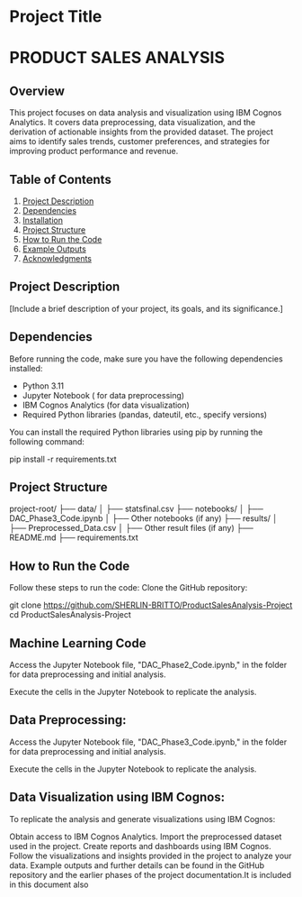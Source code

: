 # Project Title
# PRODUCT SALES ANALYSIS

## Overview

This project focuses on data analysis and visualization using IBM Cognos Analytics. It covers data preprocessing, data visualization, and the derivation of actionable insights from the provided dataset. The project aims to identify sales trends, customer preferences, and strategies for improving product performance and revenue.

## Table of Contents

1. [Project Description](#project-description)
2. [Dependencies](#dependencies)
3. [Installation](#installation)
4. [Project Structure](#project-structure)
5. [How to Run the Code](#how-to-run-the-code)
6. [Example Outputs](#example-outputs)
7. [Acknowledgments](#acknowledgments)

## Project Description

[Include a brief description of your project, its goals, and its significance.]

## Dependencies

Before running the code, make sure you have the following dependencies installed:

- Python 3.11
- Jupyter Notebook ( for data preprocessing)
- IBM Cognos Analytics (for data visualization)
- Required Python libraries (pandas, dateutil, etc., specify versions)

You can install the required Python libraries using pip by running the following command:

pip install -r requirements.txt
## Project Structure
project-root/
    ├── data/
    │   ├── statsfinal.csv
    ├── notebooks/
    │   ├── DAC_Phase3_Code.ipynb
    │   ├── Other notebooks (if any)
    ├── results/
    │   ├── Preprocessed_Data.csv
    │   ├── Other result files (if any)
    ├── README.md
    ├── requirements.txt





## How to Run the Code
Follow these steps to run the code:
Clone the GitHub repository:

git clone https://github.com/SHERLIN-BRITTO/ProductSalesAnalysis-Project 
cd ProductSalesAnalysis-Project
## Machine Learning Code
Access the Jupyter Notebook file, "DAC_Phase2_Code.ipynb," in the folder for data preprocessing and initial analysis.

Execute the cells in the Jupyter Notebook to replicate the analysis.


## Data Preprocessing:

Access the Jupyter Notebook file, "DAC_Phase3_Code.ipynb," in the folder for data preprocessing and initial analysis.

Execute the cells in the Jupyter Notebook to replicate the analysis.

## Data Visualization using IBM Cognos:
To replicate the analysis and generate visualizations using IBM Cognos:

Obtain access to IBM Cognos Analytics.
Import the preprocessed dataset used in the project.
Create reports and dashboards using IBM Cognos.
Follow the visualizations and insights provided in the project to analyze your data.
Example outputs and further details can be found in the GitHub repository and the earlier phases of the project documentation.It is included in this document also




